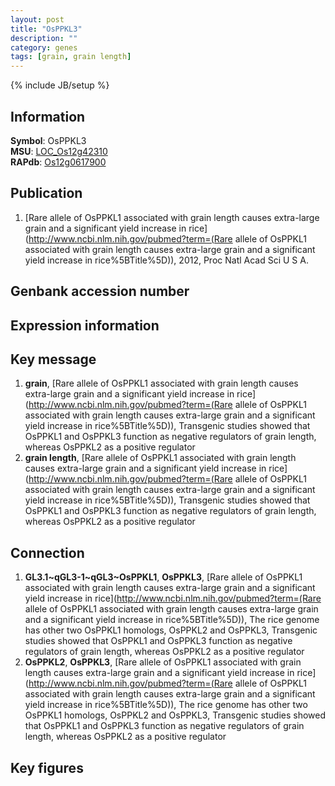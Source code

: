 ```yaml
---
layout: post
title: "OsPPKL3"
description: ""
category: genes
tags: [grain, grain length]
---
```

{% include JB/setup %}

## Information
__Symbol__: OsPPKL3  
__MSU__: [LOC_Os12g42310](http://rice.plantbiology.msu.edu/cgi-bin/ORF_infopage.cgi?orf=LOC_Os12g42310)  
__RAPdb__: [Os12g0617900](http://rapdb.dna.affrc.go.jp/viewer/gbrowse_details/irgsp1?name=Os12g0617900)  

## Publication
1. [Rare allele of OsPPKL1 associated with grain length causes extra-large grain and a significant yield increase in rice](http://www.ncbi.nlm.nih.gov/pubmed?term=(Rare allele of OsPPKL1 associated with grain length causes extra-large grain and a significant yield increase in rice%5BTitle%5D)), 2012, Proc Natl Acad Sci U S A.

## Genbank accession number

## Expression information

## Key message
1. __grain__, [Rare allele of OsPPKL1 associated with grain length causes extra-large grain and a significant yield increase in rice](http://www.ncbi.nlm.nih.gov/pubmed?term=(Rare allele of OsPPKL1 associated with grain length causes extra-large grain and a significant yield increase in rice%5BTitle%5D)),  Transgenic studies showed that OsPPKL1 and OsPPKL3 function as negative regulators of grain length, whereas OsPPKL2 as a positive regulator
2. __grain length__, [Rare allele of OsPPKL1 associated with grain length causes extra-large grain and a significant yield increase in rice](http://www.ncbi.nlm.nih.gov/pubmed?term=(Rare allele of OsPPKL1 associated with grain length causes extra-large grain and a significant yield increase in rice%5BTitle%5D)),  Transgenic studies showed that OsPPKL1 and OsPPKL3 function as negative regulators of grain length, whereas OsPPKL2 as a positive regulator

## Connection
1. __GL3.1~qGL3-1~qGL3~OsPPKL1__, __OsPPKL3__, [Rare allele of OsPPKL1 associated with grain length causes extra-large grain and a significant yield increase in rice](http://www.ncbi.nlm.nih.gov/pubmed?term=(Rare allele of OsPPKL1 associated with grain length causes extra-large grain and a significant yield increase in rice%5BTitle%5D)),  The rice genome has other two OsPPKL1 homologs, OsPPKL2 and OsPPKL3, Transgenic studies showed that OsPPKL1 and OsPPKL3 function as negative regulators of grain length, whereas OsPPKL2 as a positive regulator
2. __OsPPKL2__, __OsPPKL3__, [Rare allele of OsPPKL1 associated with grain length causes extra-large grain and a significant yield increase in rice](http://www.ncbi.nlm.nih.gov/pubmed?term=(Rare allele of OsPPKL1 associated with grain length causes extra-large grain and a significant yield increase in rice%5BTitle%5D)),  The rice genome has other two OsPPKL1 homologs, OsPPKL2 and OsPPKL3, Transgenic studies showed that OsPPKL1 and OsPPKL3 function as negative regulators of grain length, whereas OsPPKL2 as a positive regulator

## Key figures


